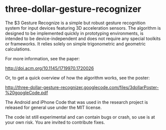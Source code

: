 # three-dollar-gesture-recognizer
The $3 Gesture Recognize is a simple but robust gesture recognition system for input devices featuring 3D acceleration sensors. The algorithm is designed to be implemented quickly in prototyping environments, is intended to be device-independent and does not require any special toolkits or frameworks. It relies solely on simple trigonometric and geometric calculations.

For more information, see the paper:

http://doi.acm.org/10.1145/1719970.1720026

Or, to get a quick overview of how the algorithm works, see the poster:

http://three-dollar-gesture-recognizer.googlecode.com/files/3dollarPoster-%20googleCode.pdf

The Android and iPhone Code that was used in the research project is released for general use under the MIT license.

The code ist still experimental and can contain bugs or crash, so use is at your own risk. You are invited to contribute fixes.
